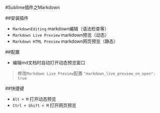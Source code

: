#Sublime插件之Markdown

##安装插件
* `MarkdownEditing` markdown编辑（语法检查等）
* `Markdown Live Preview` markdown预览（动态）
* `Markdown HTML Preview` markdown网页预览（静态）

##配置
* 编辑md文档时自动打开动态预览窗口

> 修改`Markdown Live Preview`配置 `"markdown_live_preview_on_open": true`

##快捷键
* `Alt + M` 打开动态预览
* `Ctrl + Shift + M` 打开网页预览
